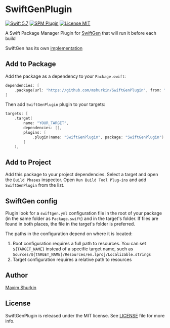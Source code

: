 # SwiftGenPlugin

[![Swift 5.7](https://img.shields.io/badge/Swift-5.7-orange.svg)](https://developer.apple.com/swift/)
[![SPM Plugin](https://img.shields.io/badge/SPM-Plugin-brightgreen.svg)](https://swift.org/package-manager/)
[![License MIT](https://img.shields.io/github/license/mshurkin/SwiftGenPlugin)](https://opensource.org/licenses/MIT)

A Swift Package Manager Plugin for [SwiftGen](https://github.com/SwiftGen/SwiftGen/) that will run it before each build

SwiftGen has its own [implementation](https://github.com/SwiftGen/SwiftGenPlugin)

## Add to Package

Add the package as a dependency to your `Package.swift`:

```swift
dependencies: [
    .package(url: "https://github.com/mshurkin/SwiftGenPlugin", from: "6.6.2"),
]
```

Then add `SwiftGenPlugin` plugin to your targets:

```swift
targets: [
    .target(
        name: "YOUR_TARGET",
        dependencies: [],
        plugins: [
            .plugin(name: "SwiftGenPlugin", package: "SwiftGenPlugin")
        ]
    ),
```

## Add to Project

Add this package to your project dependencies. Select a target and open the `Build Phases` inspector. Open `Run Build Tool Plug-ins` and add `SwiftGenPlugin` from the list.

## SwiftGen config

Plugin look for a `swiftgen.yml` configuration file in the root of your package (in the same folder as `Package.swift`) and in the target's folder. If files are found in both places, the file in the target's folder is preferred.

The paths in the configuration depend on where it is located:

1. Root configuration requires a full path to resources. You can set `${TARGET_NAME}` instead of a specific target name, such as `Sources/${TARGET_NAME}/Resources/en.lproj/Localizable.strings`
2. Target configuration requires a relative path to resources

## Author
[Maxim Shurkin](https://github.com/mshurkin)

## License
SwiftGenPlugin is released under the MIT license. See [LICENSE](LICENSE) file for more info.
